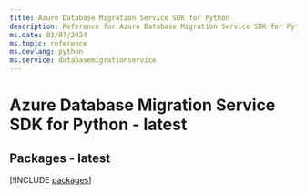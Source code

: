 ```yaml
---
title: Azure Database Migration Service SDK for Python
description: Reference for Azure Database Migration Service SDK for Python
ms.date: 03/07/2024
ms.topic: reference
ms.devlang: python
ms.service: databasemigrationservice
---
```

# Azure Database Migration Service SDK for Python - latest
## Packages - latest
[!INCLUDE [packages](database-migration-service-index.md)]